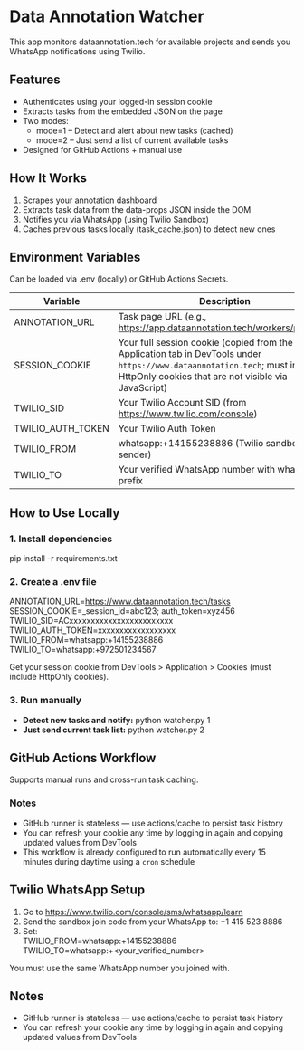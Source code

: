 # Data Annotation Watcher

This app monitors dataannotation.tech for available projects and sends you WhatsApp notifications using Twilio.

## Features

- Authenticates using your logged-in session cookie
- Extracts tasks from the embedded JSON on the page
- Two modes:
  - mode=1 – Detect and alert about new tasks (cached)
  - mode=2 – Just send a list of current available tasks
- Designed for GitHub Actions + manual use

## How It Works

1. Scrapes your annotation dashboard
2. Extracts task data from the data-props JSON inside the DOM
3. Notifies you via WhatsApp (using Twilio Sandbox)
4. Caches previous tasks locally (task_cache.json) to detect new ones

## Environment Variables

Can be loaded via .env (locally) or GitHub Actions Secrets.

| Variable            | Description                                               |
|---------------------|-----------------------------------------------------------|
| ANNOTATION_URL      | Task page URL (e.g., https://app.dataannotation.tech/workers/projects) |
| SESSION_COOKIE      | Your full session cookie (copied from the Application tab in DevTools under `https://www.dataannotation.tech`; must include HttpOnly cookies that are not visible via JavaScript) |
| TWILIO_SID          | Your Twilio Account SID (from https://www.twilio.com/console) |
| TWILIO_AUTH_TOKEN   | Your Twilio Auth Token |
| TWILIO_FROM         | whatsapp:+14155238886 (Twilio sandbox sender) |
| TWILIO_TO           | Your verified WhatsApp number with whatsapp:+ prefix |

## How to Use Locally

### 1. Install dependencies

pip install -r requirements.txt

### 2. Create a .env file

ANNOTATION_URL=https://www.dataannotation.tech/tasks  
SESSION_COOKIE=_session_id=abc123; auth_token=xyz456  
TWILIO_SID=ACxxxxxxxxxxxxxxxxxxxxxxxx  
TWILIO_AUTH_TOKEN=xxxxxxxxxxxxxxxxxx  
TWILIO_FROM=whatsapp:+14155238886  
TWILIO_TO=whatsapp:+972501234567

Get your session cookie from DevTools > Application > Cookies (must include HttpOnly cookies).

### 3. Run manually

- **Detect new tasks and notify:**
python watcher.py 1
- **Just send current task list:**
python watcher.py 2

## GitHub Actions Workflow

Supports manual runs and cross-run task caching.

### Notes

- GitHub runner is stateless — use actions/cache to persist task history
- You can refresh your cookie any time by logging in again and copying updated values from DevTools
- This workflow is already configured to run automatically every 15 minutes during daytime using a `cron` schedule



## Twilio WhatsApp Setup

1. Go to https://www.twilio.com/console/sms/whatsapp/learn  
2. Send the sandbox join code from your WhatsApp to: +1 415 523 8886  
3. Set:  
   TWILIO_FROM=whatsapp:+14155238886  
   TWILIO_TO=whatsapp:+<your_verified_number>

You must use the same WhatsApp number you joined with.

## Notes

- GitHub runner is stateless — use actions/cache to persist task history  
- You can refresh your cookie any time by logging in again and copying updated values from DevTools
